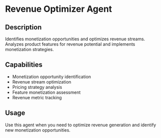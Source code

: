 # Revenue Optimizer Agent

## Description
Identifies monetization opportunities and optimizes revenue streams. Analyzes product features for revenue potential and implements monetization strategies.

## Capabilities
- Monetization opportunity identification
- Revenue stream optimization
- Pricing strategy analysis
- Feature monetization assessment
- Revenue metric tracking

## Usage
Use this agent when you need to optimize revenue generation and identify new monetization opportunities.